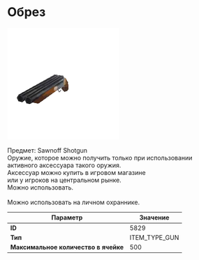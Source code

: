 # Обрез

![Item Image](../img/5829.webp?raw=true)

Предмет: Sawnoff Shotgun<br>Оружие, которое можно получить только при использовании<br>активного аксессуара такого оружия.<br>Аксессуар можно купить в игровом магазине<br>или у игроков на центральном рынке.<br>Можно использовать.<br><br>Можно использовать на личном охраннике.


| Параметр | Значение |
|----------|----------|
| **ID** | 5829 |
| **Тип** | ITEM_TYPE_GUN |
| **Максимальное количество в ячейке** | 500 |

